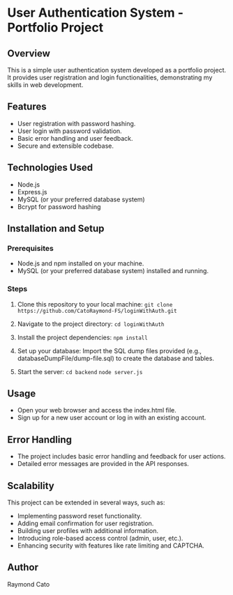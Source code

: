 # User Authentication System - Portfolio Project

## Overview
This is a simple user authentication system developed as a portfolio project. It provides user registration and login functionalities, demonstrating my skills in web development.

## Features
- User registration with password hashing.
- User login with password validation.
- Basic error handling and user feedback.
- Secure and extensible codebase.

## Technologies Used
- Node.js
- Express.js
- MySQL (or your preferred database system)
- Bcrypt for password hashing

## Installation and Setup

### Prerequisites
- Node.js and npm installed on your machine.
- MySQL (or your preferred database system) installed and running.

### Steps
1. Clone this repository to your local machine:
   `git clone https://github.com/CatoRaymond-FS/loginWithAuth.git`

2. Navigate to the project directory:
    `cd loginWithAuth`

3. Install the project dependencies:
    `npm install`

4. Set up your database:
    Import the SQL dump files provided (e.g., databaseDumpFile/dump-file.sql) to create the database and tables.

5. Start the server:
    `cd backend`
    `node server.js`

## Usage
- Open your web browser and access the index.html file.
- Sign up for a new user account or log in with an existing account.

## Error Handling
- The project includes basic error handling and feedback for user actions.
- Detailed error messages are provided in the API responses.

## Scalability 
This project can be extended in several ways, such as:

- Implementing password reset functionality.
- Adding email confirmation for user registration.
- Building user profiles with additional information.
- Introducing role-based access control (admin, user, etc.).
- Enhancing security with features like rate limiting and CAPTCHA.

## Author
Raymond Cato